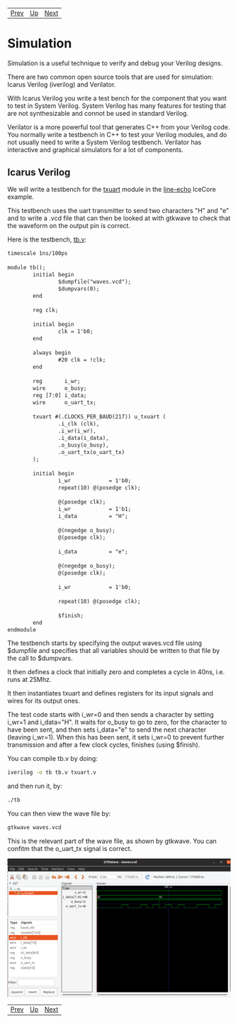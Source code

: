 |                        |                        |                        |
|------------------------|------------------------|------------------------|
|[Prev](../Debugging/Debugging.html)|[Up](..) |[Next](../Audio/Audio.html)|

# Simulation

Simulation is a useful technique to verify and debug your Verilog designs.

There are two common open source tools that are used for simulation: Icarus Verilog (iverilog) and Verilator.

With Icarus Verilog you write a test bench for the component that you want to test in System Verilog. System Verilog has many features for testing that are not synthesizable and connot be used in standard Verilog.

Verilator is a more powerful tool that generates C++ from your Verilog code. You normally write a testbench in C++ to test your Verilog modules, and do not usually need to write a System Verilog testbench. Verilator has interactive and graphical simulators for a lot of components.

## Icarus Verilog

We will write a testbench for the [txuart](https://github.com/folknology/IceCore/blob/USB-CDC-issue-3/Examples/line-echo/txuart.v)  module in the [line-echo](https://github.com/folknology/IceCore/tree/USB-CDC-issue-3/Examples/line-echo) IceCore example.

This testbench uses the uart transmitter to send two characters "H" and "e" and to write a .vcd file that can then be looked at with gtkwave to check that the waveform on the output pin is correct.

Here is the testbench, [tb.v](https://github.com/lawrie/blackicemxbook/blob/master/examples/sim/tb.v):

```
timescale 1ns/100ps

module tb();
        initial begin
                $dumpfile("waves.vcd");
                $dumpvars(0);
        end

        reg clk;

        initial begin
                clk = 1'b0;
        end

        always begin
                #20 clk = !clk;
        end

        reg       i_wr;
        wire      o_busy;
        reg [7:0] i_data;
        wire      o_uart_tx;

        txuart #(.CLOCKS_PER_BAUD(217)) u_txuart (
                .i_clk (clk),
                .i_wr(i_wr),
                .i_data(i_data),
                .o_busy(o_busy),
                .o_uart_tx(o_uart_tx)
        );

        initial begin
                i_wr            = 1'b0;
                repeat(10) @(posedge clk);

                @(posedge clk);
                i_wr            = 1'b1;
                i_data          = "H";

                @(negedge o_busy);
                @(posedge clk);

                i_data          = "e";

                @(negedge o_busy);
                @(posedge clk);
                
                i_wr            = 1'b0;

                repeat(10) @(posedge clk);

                $finish;
        end
endmodule
```

The testbench starts by specifying the output waves.vcd file using $dumpfile and specifies that all variables should be written to that file by the call to $dumpvars.

It then defines a clock that initially zero and completes a cycle in 40ns, i.e. runs at 25Mhz.

It then instantiates txuart and defines registers for its input signals and wires for its output ones.

The test code starts with i_wr=0 and then sends a character by setting i_wr=1 and i_data="H". It waits for o_busy to go to zero, for the character to have been sent, and then sets i_data="e" to send the next character (leaving i_wr=1). When this has been sent, it sets i_wr=0 to prevent further transmission and after a few clock cycles, finishes (using $finish).

You can compile tb.v by doing:

```sh
iverilog -o tb tb.v txuart.v
```

and then run it, by:

```sh
./tb
```

You can then view the wave file by:

```sh
gtkwave waves.vcd
```

This is the relevant part of the wave file, as shown by gtkwave. You can confitm that the o_uart_tx signal is correct.

![txuart](./txuart.png)

|                        |                        |                        |
|------------------------|------------------------|------------------------|
|[Prev](../Debugging/Debugging.html)|[Up](..) |[Next](../Audio/Audio.html)|
